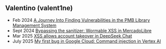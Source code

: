 ## Valentino (valent1ne)

- Feb 2024 [A Journey Into Finding Vulnerabilities in the PMB Library Management System](https://blog.3133700.xyz/pmb)
- Sept 2024 [Bypassing the sanitizer: Wormable XSS in MercadoLibre](https://blog.3133700.xyz/chatxss)
- Mar 2025 [XSS allows account takeover in DeepSeek Chat](https://blog.3133700.xyz/deepseek_xss)
- July 2025 [My first bug in Google Cloud: Command injection in Vertex AI](https://blog.3133700.xyz/command_injection_vertex_ai)
